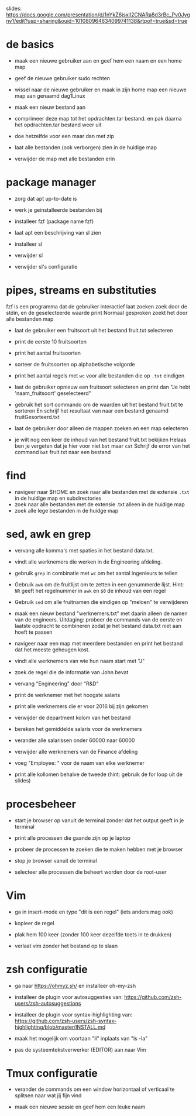 
slides: https://docs.google.com/presentation/d/1nYkZ6jsxlI2CNARa8d3rBc_Pv0Jygnv1/edit?usp=sharing&ouid=101080964634099741138&rtpof=true&sd=true
# de basics

+ maak een nieuwe gebruiker aan en geef hem een naam en een home map

+ geef de nieuwe gebruiker sudo rechten

+ wissel naar de nieuwe gebruiker en maak in zijn home map een nieuwe map aan genaamd dag1Linux

+ maak een nieuw bestand aan

+ comprimeer deze map tot het opdrachten.tar bestand. en pak daarna het opdrachten.tar bestand weer uit

+ doe hetzelfde voor een maar dan met zip

+ laat alle bestanden (ook verborgen) zien in de huidige map

+ verwijder de map met alle bestanden erin

# package manager

+ zorg dat apt up-to-date is 

+ werk je geinstalleerde bestanden bij 

+ installeer fzf (package name fzf)

+ laat apt een beschrijving van sl zien

+ installeer sl

+ verwijder sl 

+ verwijder sl's configuratie

# pipes, streams en substituties

 fzf is een programma dat de gebruiker interactief laat zoeken
 zoek door de stdin, en de geselecteerde waarde print
 Normaal gesproken zoekt het door alle bestanden map

+ laat de gebruiker een fruitsoort uit het bestand fruit.txt selecteren
+ print de eerste 10 fruitsoorten
+ print het aantal fruitsoorten
 
+ sorteer de fruitsoorten op alphabetische volgorde
+ print het aantal regels met `wc` voor alle bestanden die op `.txt` eindigen

+ laat de gebruiker opnieuw een fruitsoort selecteren en print dan "Je hebt 'naam_fruitsoort' geselecteerd"

+ gebruik het sort commando om de waarden uit het bestand fruit.txt te sorteren
  En schrijf het resultaat van naar een bestand genaamd fruitGesorteerd.txt

+ laat de gebruiker door alleen de mappen zoeken en een map selecteren

+ je wilt nog een keer de inhoud van het bestand fruit.txt bekijken
  Helaas ben je vergeten dat je hier voor niet `bat` maar `cat`
  Schrijf de error van het command `bat` fruit.txt naar een bestand

# find

+ navigeer naar $HOME en zoek naar alle bestanden met de extensie `.txt` in de huidige map en subdirectories
+ zoek naar alle bestanden met de extensie .txt alleen in de huidige map
+ zoek alle lege bestanden in de huidge map

# sed, awk en grep

+ vervang alle komma's met spaties in het bestand data.txt.

+ vindt alle werknemers die werken in de Engineering afdeling.

+ gebruik `grep` in combinatie met `wc` om het aantal ingenieurs te tellen

+ Gebruik `awk` om de fruitlijst om te zetten in een genummerde lijst. Hint: `NR` geeft het regelnummer in `awk` en `$0` de inhoud van een regel
 
+ Gebruik `sed` om alle fruitnamen die eindigen op "meloen" te verwijderen
  
+ maak een nieuw bestand "werknemers.txt" met daarin alleen de
  namen van de engineers. Uitdaging: probeer de commands van de eerste en laatste
  opdracht te combineren zodat je het bestand data.txt niet aan hoeft te passen

+ navigeer naar een map met meerdere bestanden en print het bestand dat het meeste 
  geheugen kost.

+ vindt alle werknemers van wie hun naam start met "J"

+ zoek de regel die de informatie van John bevat

+  vervang "Engineering" door "R&D"

+ print de werknemer met het hoogste salaris

+ print alle werknemers die er voor 2016 bij zijn gekomen
+  verwijder de department kolom van het bestand

+ bereken het gemiddelde salaris voor de werknemers
 
+ verander alle salarissen onder 60000 naar 60000

+ verwijder alle werknemers van de Finance afdeling

+ voeg "Employee: " voor de naam van elke werknemer

+ print alle kollomen behalve de tweede (hint: gebruik de for loop uit de slides)

# procesbeheer

+ start je browser op vanuit de 
  terminal zonder dat het output geeft in je terminal

+ print alle processen die gaande zijn op je laptop

+ probeer de processen te zoeken die te maken hebben met je browser

+ stop je browser vanuit de terminal

+ selecteer alle processen die beheert worden door de root-user

# Vim

+ ga in insert-mode en type "dit is een regel" (iets anders mag ook)

+ kopieer de regel

+ plak hem 100 keer (zonder 100 keer dezelfde toets in te drukken)

+ verlaat vim zonder het bestand op te slaan


# zsh configuratie

+ ga naar https://ohmyz.sh/ en installeer oh-my-zsh

+ installeer de plugin voor autosuggesties van: https://github.com/zsh-users/zsh-autosuggestions 

+ installeer de plugin voor syntax-highlighting van: https://github.com/zsh-users/zsh-syntax-highlighting/blob/master/INSTALL.md

+ maak het mogelijk om voortaan "ll" inplaats van "ls -la"

+ pas de systeemtekstverwerker (EDITOR) aan naar Vim 

# Tmux configuratie

+ verander de commands om een window horizontaal of verticaal te splitsen naar
  wat jij fijn vind

+ maak een nieuwe sessie en geef hem een leuke naam
